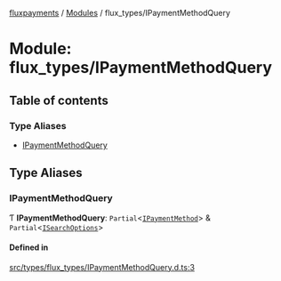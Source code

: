 [fluxpayments](../README.md) / [Modules](../modules.md) / flux\_types/IPaymentMethodQuery

# Module: flux\_types/IPaymentMethodQuery

## Table of contents

### Type Aliases

- [IPaymentMethodQuery](flux_types_IPaymentMethodQuery.md#ipaymentmethodquery)

## Type Aliases

### IPaymentMethodQuery

Ƭ **IPaymentMethodQuery**: `Partial`\<[`IPaymentMethod`](flux_types_IPaymentMethod.md#ipaymentmethod)\> & `Partial`\<[`ISearchOptions`](../interfaces/flux_types_ISearchOptions.ISearchOptions.md)\>

#### Defined in

[src/types/flux_types/IPaymentMethodQuery.d.ts:3](https://github.com/fluxpayments1/fluxpayments_api_ts/blob/04e1ffcb5aff57642b62dd938b8f3f584c8b091f/src/types/flux_types/IPaymentMethodQuery.d.ts#L3)
